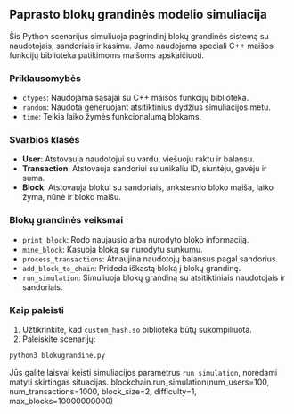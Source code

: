 ## Paprasto blokų grandinės modelio simuliacija

Šis Python scenarijus simuliuoja pagrindinį blokų grandinės sistemą su naudotojais, sandoriais ir kasimu. Jame naudojama speciali C++ maišos funkcijų biblioteka patikimoms maišoms apskaičiuoti.

### Priklausomybės

- `ctypes`: Naudojama sąsajai su C++ maišos funkcijų biblioteka.
- `random`: Naudota generuojant atsitiktinius dydžius simuliacijos metu.
- `time`: Teikia laiko žymės funkcionalumą blokams.

### Svarbios klasės

- **User**: Atstovauja naudotojui su vardu, viešuoju raktu ir balansu.
- **Transaction**: Atstovauja sandoriui su unikaliu ID, siuntėju, gavėju ir suma.
- **Block**: Atstovauja blokui su sandoriais, ankstesnio bloko maiša, laiko žyma, nūnė ir bloko maišu.

### Blokų grandinės veiksmai

- `print_block`: Rodo naujausio arba nurodyto bloko informaciją.
- `mine_block`: Kasuoja bloką su nurodytu sunkumu.
- `process_transactions`: Atnaujina naudotojų balansus pagal sandorius.
- `add_block_to_chain`: Prideda iškastą bloką į blokų grandinę.
- `run_simulation`: Simuliuoja blokų grandiną su atsitiktiniais naudotojais ir sandoriais.

### Kaip paleisti

1. Užtikrinkite, kad `custom_hash.so` biblioteka būtų sukompiliuota.
2. Paleiskite scenarijų:

```bash
python3 blokugrandine.py
```

Jūs galite laisvai keisti simuliacijos parametrus `run_simulation`, norėdami matyti skirtingas situacijas.
blockchain.run_simulation(num_users=100, num_transactions=1000, block_size=2, difficulty=1, max_blocks=10000000000)
